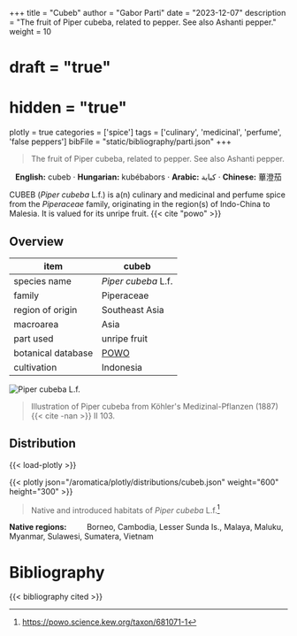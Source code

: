 +++
title = "Cubeb"
author = "Gabor Parti"
date = "2023-12-07"
description = "The fruit of Piper cubeba, related to pepper. See also Ashanti pepper."
weight = 10
# draft = "true"
# hidden = "true"
plotly = true
categories = ['spice']
tags = ['culinary', 'medicinal', 'perfume', 'false peppers']
bibFile = "static/bibliography/parti.json"
+++

>The fruit of Piper cubeba, related to pepper. See also Ashanti pepper.

<center>

**English:** cubeb · **Hungarian:** kubébabors · **Arabic:** <span class="arabic-text" dir="rtl">كبابة</span> · **Chinese:** <span class="traditional-chinese-text">蓽澄茄</span> 

</center>

CUBEB (*Piper cubeba* L.f.) is a(n) culinary and medicinal and perfume spice from the *Piperaceae* family, originating in the region(s) of Indo-China to Malesia. It is valued for its unripe fruit. {{< cite "powo" >}}

## Overview

|       item       |                       cubeb                       |
|------------------|---------------------------------------------------|
|   species name   |                *Piper cubeba* L.f.                |
|      family      |                     Piperaceae                    |
| region of origin |                   Southeast Asia                  |
|     macroarea    |                        Asia                       |
|     part used    |                    unripe fruit                   |
|botanical database|[POWO](https://powo.science.kew.org/taxon/681071-1)|
|    cultivation   |                     Indonesia                     |

![*Piper cubeba* L.f.](/images/illustrations/cubeb.png?width=40rem "Illustration of Piper cubeba from Köhler's Medizinal-Pflanzen (1887)")

>Illustration of Piper cubeba from Köhler's Medizinal-Pflanzen (1887){{< cite -nan >}} II 103.

## Distribution

{{< load-plotly >}}

{{< plotly json="/aromatica/plotly/distributions/cubeb.json" weight="600" height="300" >}}

>Native and introduced habitats of *Piper cubeba* L.f.[^powo]

[^powo]: https://powo.science.kew.org/taxon/681071-1

<p style="text-align:left;">

**Native regions:** &ensp; &ensp; &ensp; Borneo, Cambodia, Lesser Sunda Is., Malaya, Maluku, Myanmar, Sulawesi, Sumatera, Vietnam

</p>



# Bibliography

{{< bibliography cited >}}

